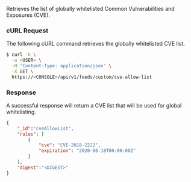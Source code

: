 Retrieves the list of globally whitelisted Common Vulnerabilities and Exposures (CVE).

### cURL Request

The following cURL command retrieves the globally whitelisted CVE list.

```bash
$ curl -k \
  -u <USER> \
  -H 'Content-Type: application/json' \
  -X GET \
  https://<CONSOLE>/api/v1/feeds/custom/cve-allow-list
```

### Response

A successful response will return a CVE list that will be used for global whitelisting.

```json
{
	"_id":"cveAllowList",
	"rules": [
		{
			"cve": "CVE-2018-2222",
			"expiration": "2020-06-18T00:00:00Z"
		}
	],
	"digest":"<DIGEST>"
}
```
